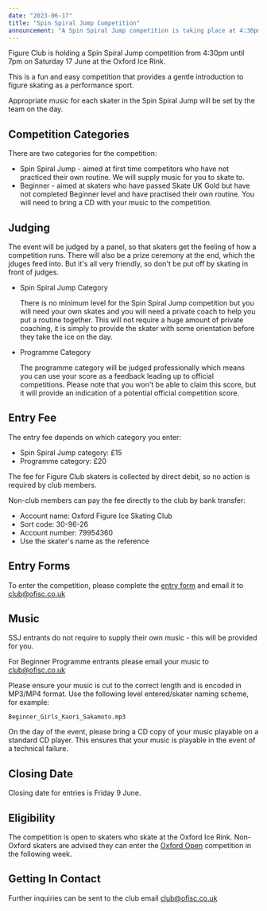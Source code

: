 ```yaml
---
date: "2023-06-17"
title: "Spin Spiral Jump Competition"
announcement: "A Spin Spiral Jump competition is taking place at 4:30pm on 17 June 2023 at the Oxford Ice Rink"
---
```


Figure Club is holding a Spin Spiral Jump competition from 4:30pm until 7pm on Saturday 17 June at the Oxford Ice Rink.

This is a fun and easy competition that provides a gentle introduction to figure skating as a performance sport.

Appropriate music for each skater in the Spin Spiral Jump will be set by the team on the day.

## Competition Categories

There are two categories for the competition:

* Spin Spiral Jump - aimed at first time competitors who have not practiced their own routine. We will supply music for you to skate to.
* Beginner - aimed at skaters who have passed Skate UK Gold but have not completed Beginner level and have practised their own routine. You will need to bring a CD with your music to the competition.

## Judging

The event will be judged by a panel, so that skaters get the feeling of how a competition runs. There will also be a prize ceremony at the end, which the jduges feed into. But it's all very friendly, so don't be put off by skating in front of judges.

* Spin Spiral Jump Category

    There is no minimum level for the Spin Spiral Jump competition but you will need your own skates and you will need a private coach to help you put a routine together. This will not require a huge amount of private coaching, it is simply to provide the skater with some orientation before they take the ice on the day.

* Programme Category

    The programme category will be judged professionally which means you can use your score as a feedback leading up to official competitions. Please note that you won't be able to claim this score, but it will provide an indication of a potential official competition score.

## Entry Fee

The entry fee depends on which category you enter: 

* Spin Spiral Jump category: £15
* Programme category: £20

The fee for Figure Club skaters is collected by direct debit, so no action is required by club members.

Non-club members can pay the fee directly to the club by bank transfer:

* Account name: Oxford Figure Ice Skating Club
* Sort code: 30-96-26
* Account number: 79954360
* Use the skater's name as the reference


## Entry Forms

To enter the competition, please complete the [entry form][entry] and email it to club@ofisc.co.uk

## Music

SSJ entrants do not require to supply their own music - this will be provided for you.

For Beginner Programme entrants please email your music to club@ofisc.co.uk

Please ensure your music is cut to the correct length and is encoded in MP3/MP4 format. Use the following level entered/skater naming scheme, for example:

    Beginner_Girls_Kaori_Sakamoto.mp3

On the day of the event, please bring a CD copy of your music playable on a standard CD player. This ensures that your music is playable in the event of a technical failure.

## Closing Date

Closing date for entries is Friday 9 June.

## Eligibility

The competition is open to skaters who skate at the Oxford Ice Rink. Non-Oxford skaters are advised they can enter the [Oxford Open][open] competition in the following week.

## Getting In Contact

Further inquiries can be sent to the club email club@ofisc.co.uk

[entry]: /events/ssj/Spin-Spiral-Jump-Entry-Form-20230617.pdf
[open]: /schedule/2023-06-19-oxford-open